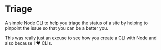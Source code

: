 # Triage

A simple Node CLI to help you triage the status of a site by helping to pinpoint the issue so that you can be a better you.

This was really just an excuse to see how you create a CLI with Node and also because I :heart: CLIs.
